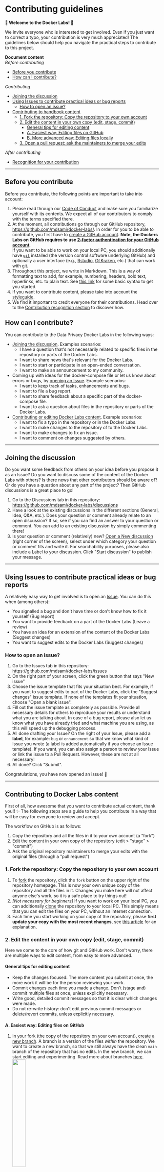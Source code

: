 # Contributing guidelines
**🥳 Welcome to the Docker Labs! 🥳**

We invite everyone who is interested to get involved. Even if you just want to correct a typo, your contribution is very much appreciated! The guidelines below should help you navigate the practical steps to contribute to this project.

**Document content** <br>
*Before contributing* <br>
  * [Before you contribute](#before-you-contribute)
  * [How can I contribute?](#how-can-i-contribute)  

*Contributing*
  * [Joining the discussion](#joining-the-discussion)
  * [Using Issues to contribute practical ideas or bug reports](#using-issues-to-contribute-practical-ideas-or-bug-reports)
    + [How to open an issue?](#how-to-open-an-issue)
  * [Contributing to handbook content](#contributing-to-handbook-content)
    + [1. Fork the repository: Copy the repository to your own account](#1-fork-the-repository-copy-the-repository-to-your-own-account)
    + [2. Edit the content in your own copy (edit, stage, commit)](#2-edit-the-content-in-your-own-copy-edit-stage-commit)
      - [General tips for editing content](#general-tips-for-editing-content)
      - [A. Easiest way: Editing files on GitHub](#a-easiest-way-editing-files-on-github)
      - [B. More advanced way: Editing files locally](#b-more-advanced-way-editing-files-locally)
    + [3. Open a pull request: ask the maintainers to merge your edits](#3-open-a-pull-request-ask-the-maintainers-to-merge-your-edits)  
 
 *After contributing*
  * [Recognition for your contribution](#recognition-for-your-contribution)

---

## Before you contribute
Before you contribute, the following points are important to take into account:
1. Please read through our [Code of Conduct](https://github.com/mdsami/docker-labs/blob/main/CODE_OF_CONDUCT.md) and make sure you familiarize yourself with its contents. We expect all of our contributors to comply with the terms specified there.
2. At the moment, all contributions go through our GitHub repository, https://github.com/mdsami/docker-labs/. In order for you to be able to contribute, you first have to [create a GitHub account](https://github.com/join). **Note, the Dockers Labs on GitHub requires to use [2-factor authentication for your GitHub account](https://docs.github.com/en/authentication/securing-your-account-with-two-factor-authentication-2fa/configuring-two-factor-authentication)**. <br>
If you want to be able to work on your local PC, you should additionally have [`git`](https://git-scm.com/downloads) installed (the version control software underlying GitHub) and optionally a user interface (e.g., [Rstudio](https://support.rstudio.com/hc/en-us/articles/200532077-Version-Control-with-Git-and-SVN), [GitKraken](https://www.gitkraken.com/download), etc.) that can work with git.
3. Throughout this project, we write in Markdown. This is a way of formatting text to add, for example, numbering, headers, bold text, hyperlinks, etc. to plain text. See [this link](https://docs.github.com/en/github/writing-on-github/getting-started-with-writing-and-formatting-on-github/basic-writing-and-formatting-syntax) for some basic syntax to get you started.
4. If you want to contribute content, please take into account the [styleguide](https://github.com/Umdsami/docker-labs/blob/main/styleguide.md).
5. We find it important to credit everyone for their contributions. Head over to the [Contribution recognition section](#3-open-a-pull-request-ask-the-maintainers-to-merge-your-edits) to discover how.

## How can I contribute?
You can contribute to the Data Privacy Docker Labs in the following ways:
- [Joining the discussion](#joining-the-discussion). Examples scenarios:
  - I have a question that's not necessarily related to specific files in the repository or parts of the Docker Labs.
  - I want to share news that's relevant for the Docker Labs.
  - I want to start or participate in an open-ended conversation.
  - I want to make an announcement to my community.
- Coming up with ideas for the docker-compose file or let us know about errors or bugs, by [opening an Issue](#using-issues-to-contribute-practical-ideas-or-bug-reports). Example scenarios:
  - I want to keep track of tasks, enhancements and bugs.
  - I want to file a bug report.
  - I want to share feedback about a specific part of the docker-compose file.
  - I want to ask a question about files in the repository or parts of the Docker Labs.
- [Contributing or editing Docker Labs content](#contributing-to-handbook-content). Example scenarios:
  - I want to fix a typo in the repository or in the Docker Labs.
  - I want to make changes to the repository of to the Docker Labs.
  - I want to make changes to fix an issue.
  - I want to comment on changes suggested by others.

---

## Joining the discussion
Do you want some feedback from others on your idea before you propose it as an Issue? Do you want to discuss some of the content of the Docker Labs with others? Is there news that other contributors should be aware of? Or do you have a question about any part of the project? Then GitHub discussions is a great place to go! 

1. Go to the Discussions tab in this repository: https://github.com/mdsami/docker-labs/discussions
2. Have a look at the existing discussions in the different sections (General, Idea, Q&A, etc.). Does your question or comment already relate to an open discussion? If so, see if you can find an answer to your question or comment. You can add to an existing discussion by simply commenting there!
3. Is your question or comment (relatively) new? [Open a New discussion](https://docs.github.com/en/discussions/quickstart#welcoming-contributions-to-your-discussions) (right corner of the screen), select under which category your question or comment fits and write it. For searchability purposes, please also include a Label to your discussion. Click "Start discussion" to publish your message.

---

## Using Issues to contribute practical ideas or bug reports
 A relatively easy way to get involved is to open an [Issue](https://github.com/mdsami/docker-labs/issues). You can do this when (among others):
 - You signalled a bug and don't have time or don't know how to fix it yourself (Bug report)
 - You want to provide feedback on a part of the Docker Labs (Leave a review)
 - You have an idea for an extension of the content of the Docker Labs (Suggest changes)
 - You want to suggest edits to the Docker Labs (Suggest changes)

### How to open an issue?
1. Go to the Issues tab in this repository: https://github.com/mdsami/docker-labs/issues
2. On the right part of your screen, click the green button that says "New issue"
3. Choose the issue template that fits your situation best. For example, if you want to suggest edits to part of the Docker Labs, click the "Suggest changes" issue template. If none of the templates fit your situation, choose "Open a blank issue".
4. Fill out the issue template as completely as possible. Provide all necessary details for others to reproduce your results or understand what you are talking about. In case of a bug report, please also let us know what you have already tried and what machine you are using, as this will speed up the debugging process.
5. All done drafting your Issue? On the right of your Issue, please add a **label**, for example: `bug` or `enhancement` so that we know what kind of Issue you wrote (a label is added automatically if you choose an Issue template). If you want, you can also assign a person to review your Issue or link the issue to a Pull Request. However, these are not at all necessary!
6. All done? Click "Submit". 

Congratulations, you have now opened an issue! 🎉

---

## Contributing to Docker Labs content
First of all, how awesome that you want to contribute actual content, thank you!! ✨ The following steps are a guide to help you contribute in a way that will be easy for everyone to review and accept.

The workflow on GitHub is as follows:
1. Copy the repository and all the files in it to your own account (a "fork")
2. Edit the content in your own copy of the repository (edit > "stage" > "commit")
3. Ask the original repository maintainers to merge your edits with the original files (through a "pull request")

### 1. Fork the repository: Copy the repository to your own account
1. To [fork](https://help.github.com/articles/fork-a-repo) the repository, click the `fork` button on the upper right of the repository homepage. This is now your own unique copy of the repository and all the files in it. Changes you make here will not affect anyone else's work, so it is a safe place to try things out!
2. _[Not necessary for beginners]_ If you want to work on your local PC, you can additionally [clone](https://docs.github.com/en/github/creating-cloning-and-archiving-repositories/cloning-a-repository-from-github/cloning-a-repository) the repository to your local PC. This simply means that you can edit the files on your PC, without an internet connection.
3. Each time you start working on your copy of the repository, please **first update your copy with the most recent changes**, see [this article](https://docs.github.com/en/github/collaborating-with-pull-requests/working-with-forks/syncing-a-fork) for an explanation.

### 2. Edit the content in your own copy (edit, stage, commit)
Here we come to the core of how git and GitHub work. Don't worry, there are multiple ways to edit content, from easy to more advanced.

#### General tips for editing content
- Keep the changes focused. The more content you submit at once, the more work it will be for the person reviewing your work.
- Commit changes each time you made a change. Don't (stage and) commit multiple files at once, unless explicitly necessary.
- Write good, detailed commit messages so that it is clear which changes were made.
- Do not re-write history: don't edit previous commit messages or delete/revert commits, unless explicitly necessary.

#### A. Easiest way: Editing files on GitHub
1. In your fork (the copy of the repository on your own account), [create a new branch](https://docs.github.com/en/github/collaborating-with-pull-requests/proposing-changes-to-your-work-with-pull-requests/creating-and-deleting-branches-within-your-repository#creating-a-branch). A branch is a version of the files _within_ the repository. We want to create a new branch, so that we still always have the clean `main` branch of the repository that has no edits. In the new branch, we can start editing and experimenting. Read more about branches [here](https://docs.github.com/en/github/collaborating-with-pull-requests/proposing-changes-to-your-work-with-pull-requests/about-branches). <br> <img src="img/gh-switch-branch.png" width=30%/>
2. When you have switched to your newly created branch, navigate to the file you want to edit. In our repository, all editable Docker Labs chapters can be found in the `chapters` folder of the repository. The files in this folder can be edited.
3. Click the pencil icon ✏️ on the top left of the document and start editing the document.
4. Once finished editing the document, scroll down to the "Commit changes" section and type a commit message. This is simply a line that briefly, but explicitly, describes what changes you made, so that humans reviewing your changes can easily see what you've done.<br> <img src="img/gh-commit.png" width=30%/>
5. Select "Commit directly to the [branch-you-are-working-on]" and click "Commit changes"
6. Go through steps 2-5 for every edit you want to make.

You have now made (a) change(s) in your copy of the repository, congratulations!

#### B. More advanced way: Editing files locally
1. In your fork (the copy of the repository on your own account), [create a new branch](https://docs.github.com/en/github/collaborating-with-pull-requests/proposing-changes-to-your-work-with-pull-requests/creating-and-deleting-branches-within-your-repository#creating-a-branch). A branch is a version of the files _within_ the repository. We want to create a new branch, so that we still always have the clean `main` branch of the repository that has no edits. In the new branch, we can start editing and experimenting. Read more about branches [here](https://docs.github.com/en/github/collaborating-with-pull-requests/proposing-changes-to-your-work-with-pull-requests/about-branches). <br> <img src="img/gh-switch-branch.png" width=30%/>
2. Assuming you have cloned your forked repository to your local PC ([commandline](https://help.github.com/en/github/creating-cloning-and-archiving-repositories/cloning-a-repository), [Rstudio](https://happygitwithr.com/rstudio-git-github.html#clone-the-new-github-repository-to-your-computer-via-rstudio)), you can see the files on your local machine now. Be sure to update your clone with the lastest changes made in the parent repository (commandline: `git pull upstream [branchname]` or `git pull origin [branchname]`, [Rstudio](https://happygitwithr.com/upstream-changes.html)).
3. Switch to the branch you are going to work on (preferably the one matching the chapter you are going to edit): `git checkout [branchname]` (in Rstudio, simply click on the branch name to select which one you want)
4. Make local changes. All editable files can be found in the `chapters` folder. You can open a `.Rmd` file with multiple text editors such as [Visual studio code](https://code.visualstudio.com/), [Atom](https://atom.io/), [Zettlr](https://www.zettlr.com/), [Rstudio](https://www.rstudio.com/), etc.) and, after saving each change, commit it (command-line: `git commit -a -m "commit message"`, [RStudio](https://cfss.uchicago.edu/setup/git-with-rstudio/)). Your changes are now saved locally.
5. Push your commits to the online version of your repository (command-line: `git push origin [branchname]`, [Rstudio](https://happygitwithr.com/rstudio-git-github.html#make-local-changes-save-commit))

### 3. Open a pull request: ask the maintainers to merge your edits
1. In GitHub, navigate to your fork (copy) of the repository
2. Go to the tab "Pull requests" > "New pull request"
3. Make sure the base repository is `mdsami/docker-labs [chapter-branch]` and the head repository is your own repository, e.g., `mdsami/docker-labs[branch-in-which-you-made-changes]`.
4. Describe your edits, e.g., what has been fixed, what has been added, which of the Issues has been addressed, etc. When you're done describing, click "Create pull request"
5. Your pull request will now appear in the [list of pull requests](https://github.com/mdsami/docker-labs/pulls). If you want, you can assign someone to review your pull request. 

Well done, you have opened a PR! One of the owners of the repository will review your commits, may request changes and will finally approve the pull request and merge your changes into the mdsami/docker-labs repository. After merging with the `main` branch, your edits will become visible in the online Docker Labs! Thank you so much for your contribution! 🙏🙏🙏

---

## Recognition for your contribution
We want to recognize each and every kind of contribution that was made to our project. Therefore, we use the [all-contributors specification](https://allcontributors.org/docs/en/emoji-key). After you have made a contribution, one of the maintainers will [add you as a contributor](https://github.com/mdsami/docker-labs/issues/6), so that you will appear as a contributor in the repository [README](https://github.com/mdsami/docker-labs#readme)!
